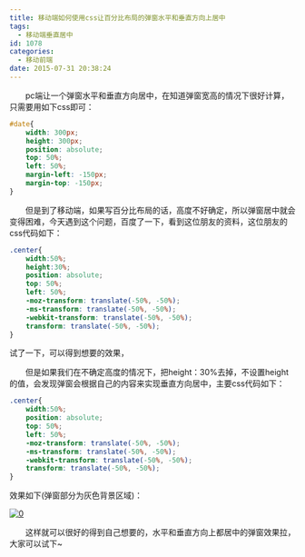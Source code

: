 ```yaml
---
title: 移动端如何使用css让百分比布局的弹窗水平和垂直方向上居中
tags:
  - 移动端垂直居中
id: 1078
categories:
  - 移动前端
date: 2015-07-31 20:38:24
---
```


&emsp;&emsp;pc端让一个弹窗水平和垂直方向居中，在知道弹窗宽高的情况下很好计算，只需要用如下css即可：
```css
#date{   
    width: 300px;  
    height: 300px;
    position: absolute;   
    top: 50%;   
    left: 50%;   
    margin-left: -150px;   
    margin-top: -150px;
}
```
&emsp;&emsp;但是到了移动端，如果写百分比布局的话，高度不好确定，所以弹窗居中就会变得困难，今天遇到这个问题，百度了一下，看到这位朋友的资料，这位朋友的css代码如下：
```css
.center{   
    width:50%;   
    height:30%;   
    position: absolute;   
    top: 50%;   
    left: 50%;   
    -moz-transform: translate(-50%, -50%);  
    -ms-transform: translate(-50%, -50%);   
    -webkit-transform: translate(-50%, -50%);   
    transform: translate(-50%, -50%);
}
```
试了一下，可以得到想要的效果，

&emsp;&emsp;但是如果我们在不确定高度的情况下，把height：30%去掉，不设置height的值，会发现弹窗会根据自己的内容来实现垂直方向居中，主要css代码如下：
```css
.center{   
    width:50%;   
    position: absolute;   
    top: 50%;   
    left: 50%;   
    -moz-transform: translate(-50%, -50%);  
    -ms-transform: translate(-50%, -50%);   
    -webkit-transform: translate(-50%, -50%);   
    transform: translate(-50%, -50%);
}
```
效果如下(弹窗部分为灰色背景区域)：

[![0](http://www.npm8.com/wp-content/uploads/2015/07/0.jpg)](http://www.npm8.com/wp-content/uploads/2015/07/0.jpg)

&emsp;&emsp;这样就可以很好的得到自己想要的，水平和垂直方向上都居中的弹窗效果拉，大家可以试下~
&nbsp;